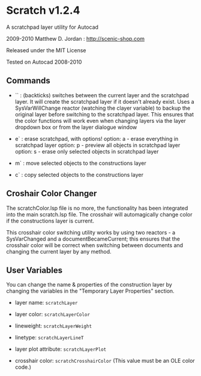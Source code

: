 Scratch v1.2.4
==============
A scratchpad layer utility for Autocad

2009-2010 Matthew D. Jordan : http://scenic-shop.com

Released under the MIT License

Tested on Autocad 2008-2010

Commands
--------
* `` : (backticks) switches between the current layer and the scratchpad layer.  It will create the scratchpad layer if it doesn't already exist. Uses a SysVarWillChange reactor (watching the clayer variable) to backup the original layer before switching to the scratchpad layer. This ensures that the color functions will work even when changing layers via the layer dropdown box or from the layer dialogue window

* e` : erase scratchpad, with options!
	option: a - erase everything in scratchpad layer
	option: p - preview all objects in scratchpad layer
	option: s - erase only selected objects in scratchpad layer

* m` : move selected objects to the constructions layer

* c` : copy selected objects to the constructions layer

Croshair Color Changer
----------------------

The scratchColor.lsp file is no more, the functionality has been integrated into the main scratch.lsp file.  The crosshair will automagically change color if the constructions layer is current.

This crosshair color switching utility works by using two reactors - a SysVarChanged and a documentBecameCurrent; this ensures that the crosshair color will be correct when switching between documents and changing the current layer by any method.


User Variables
--------------

You can change the name & properties of the construction layer by changing the variables in the "Temporary Layer Properties" section.

* layer name: `scratchLayer`

* layer color: `scratchLayerColor`

* lineweight: `scratchLayerWeight`

* linetype: `scratchLayerLineT`

* layer plot attribute: `scratchLayerPlot`

* crosshair color: `scratchCrosshairColor` (This value must be an OLE color code.)

